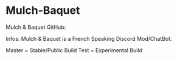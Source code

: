 # Mulch-Baquet
Mulch & Baquet GitHub:

Infos:
Mulch & Baquet is a French Speaking Discord Mod/ChatBot.

Master = Stable/Public Build
Test = Experimental Build
